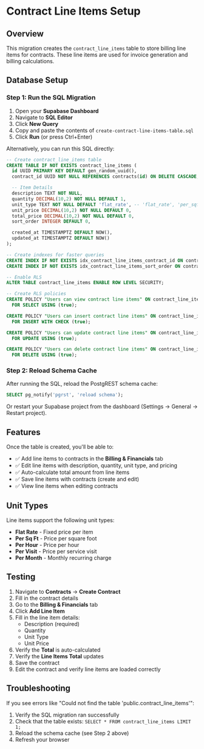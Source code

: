# Contract Line Items Setup

## Overview

This migration creates the `contract_line_items` table to store billing line items for contracts. These line items are used for invoice generation and billing calculations.

## Database Setup

### Step 1: Run the SQL Migration

1. Open your **Supabase Dashboard**
2. Navigate to **SQL Editor**
3. Click **New Query**
4. Copy and paste the contents of `create-contract-line-items-table.sql`
5. Click **Run** (or press Ctrl+Enter)

Alternatively, you can run this SQL directly:

```sql
-- Create contract_line_items table
CREATE TABLE IF NOT EXISTS contract_line_items (
  id UUID PRIMARY KEY DEFAULT gen_random_uuid(),
  contract_id UUID NOT NULL REFERENCES contracts(id) ON DELETE CASCADE,

  -- Item Details
  description TEXT NOT NULL,
  quantity DECIMAL(10,2) NOT NULL DEFAULT 1,
  unit_type TEXT NOT NULL DEFAULT 'flat_rate', -- 'flat_rate', 'per_sqft', 'per_hour', 'per_visit', 'per_month'
  unit_price DECIMAL(10,2) NOT NULL DEFAULT 0,
  total_price DECIMAL(10,2) NOT NULL DEFAULT 0,
  sort_order INTEGER DEFAULT 0,

  created_at TIMESTAMPTZ DEFAULT NOW(),
  updated_at TIMESTAMPTZ DEFAULT NOW()
);

-- Create indexes for faster queries
CREATE INDEX IF NOT EXISTS idx_contract_line_items_contract_id ON contract_line_items(contract_id);
CREATE INDEX IF NOT EXISTS idx_contract_line_items_sort_order ON contract_line_items(contract_id, sort_order);

-- Enable RLS
ALTER TABLE contract_line_items ENABLE ROW LEVEL SECURITY;

-- Create RLS policies
CREATE POLICY "Users can view contract line items" ON contract_line_items
  FOR SELECT USING (true);

CREATE POLICY "Users can insert contract line items" ON contract_line_items
  FOR INSERT WITH CHECK (true);

CREATE POLICY "Users can update contract line items" ON contract_line_items
  FOR UPDATE USING (true);

CREATE POLICY "Users can delete contract line items" ON contract_line_items
  FOR DELETE USING (true);
```

### Step 2: Reload Schema Cache

After running the SQL, reload the PostgREST schema cache:

```sql
SELECT pg_notify('pgrst', 'reload schema');
```

Or restart your Supabase project from the dashboard (Settings → General → Restart project).

## Features

Once the table is created, you'll be able to:

- ✅ Add line items to contracts in the **Billing & Financials** tab
- ✅ Edit line items with description, quantity, unit type, and pricing
- ✅ Auto-calculate total amount from line items
- ✅ Save line items with contracts (create and edit)
- ✅ View line items when editing contracts

## Unit Types

Line items support the following unit types:

- **Flat Rate** - Fixed price per item
- **Per Sq Ft** - Price per square foot
- **Per Hour** - Price per hour
- **Per Visit** - Price per service visit
- **Per Month** - Monthly recurring charge

## Testing

1. Navigate to **Contracts** → **Create Contract**
2. Fill in the contract details
3. Go to the **Billing & Financials** tab
4. Click **Add Line Item**
5. Fill in the line item details:
   - Description (required)
   - Quantity
   - Unit Type
   - Unit Price
6. Verify the **Total** is auto-calculated
7. Verify the **Line Items Total** updates
8. Save the contract
9. Edit the contract and verify line items are loaded correctly

## Troubleshooting

If you see errors like "Could not find the table 'public.contract_line_items'":

1. Verify the SQL migration ran successfully
2. Check that the table exists: `SELECT * FROM contract_line_items LIMIT 1;`
3. Reload the schema cache (see Step 2 above)
4. Refresh your browser
